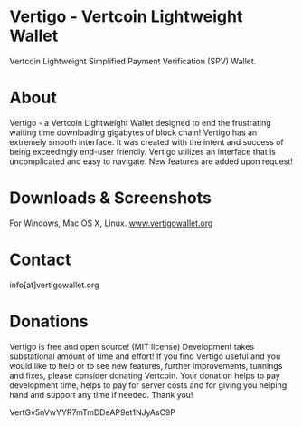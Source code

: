 Vertigo - Vertcoin Lightweight Wallet
=================

Vertcoin Lightweight Simplified Payment Verification (SPV) Wallet.

About
=====
Vertigo - a Vertcoin Lightweight Wallet designed to end the frustrating waiting time downloading gigabytes of block chain!
Vertigo has an extremely smooth interface. It was created with the intent and success of being exceedingly end-user friendly.
Vertigo utilizes an interface that is uncomplicated and easy to navigate.
New features are added upon request!

Downloads & Screenshots
=======================
For Windows, Mac OS X, Linux. www.vertigowallet.org

Contact
=======

info[at]vertigowallet.org


Donations
=========

Vertigo is free and open source! (MIT license)
Development takes substational amount of time and effort!
If you find Vertigo useful and you would like to help or to see new features,
further improvements, tunnings and fixes, please consider donating Vertcoin. 
Your donation helps to pay development time, 
helps to pay for server costs and 
for giving you helping hand and support any time if needed.
Thank you!

VertGv5nVwYYR7mTmDDeAP9et1NJyAsC9P
